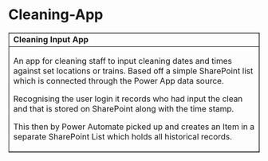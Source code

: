 # Cleaning-App
<table style="border-collapse: collapse; width: 100%;" border="1">
<tbody>
<tr>
<td style="width: 100%;"><strong>Cleaning Input App</strong></td>
</tr>
<tr>
<td style="width: 100%;">
<p>An app for cleaning staff to input cleaning dates and times against set locations or trains. Based off a simple SharePoint list which is connected through the Power App data source.</p>
<p>Recognising the user login it records who had input the clean and that is stored on SharePoint along with the time stamp.</p>
<p>This then by Power Automate picked up and creates an Item in a separate SharePoint List which holds all historical records.</p>
</td>
</tr>
</tbody>
</table>
